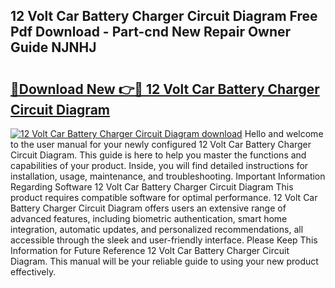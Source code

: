 ## 12 Volt Car Battery Charger Circuit Diagram Free Pdf Download - Part-cnd New Repair Owner Guide NJNHJ

# <h2><a href="http://dfmyva.blite.top/?on=12+Volt+Car+Battery+Charger+Circuit+Diagram">🔗Download New 👉🔴 12 Volt Car Battery Charger Circuit Diagram</a></h2>

[![12 Volt Car Battery Charger Circuit Diagram download](https://i.imgur.com/lujVjoI.png)](http://dfmyva.blite.top/?on=12+Volt+Car+Battery+Charger+Circuit+Diagram)
Hello and welcome to the user manual for your newly configured 12 Volt Car Battery Charger Circuit Diagram. This guide is here to help you master the functions and capabilities of your product. Inside, you will find detailed instructions for installation, usage, maintenance, and troubleshooting. Important Information Regarding Software 12 Volt Car Battery Charger Circuit Diagram This product requires compatible software for optimal performance. 12 Volt Car Battery Charger Circuit Diagram offers users an extensive range of advanced features, including biometric authentication, smart home integration, automatic updates, and personalized recommendations, all accessible through the sleek and user-friendly interface. Please Keep This Information for Future Reference 12 Volt Car Battery Charger Circuit Diagram. This manual will be your reliable guide to using your new product effectively.
